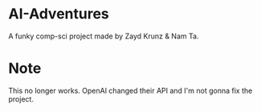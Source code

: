 # AI-Adventures
A funky comp-sci project made by Zayd Krunz & Nam Ta.

# Note
This no longer works. OpenAI changed their API and I'm not gonna fix the project.
